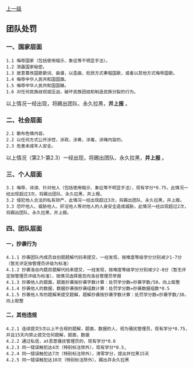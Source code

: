 [上一级](https://www.luogu.com.cn/paste/q19ebj01)

## 团队处罚

### 一、国家层面

	1.1 侮辱国家（包括使用暗示、象征等不明显手法）。
	1.2 泄露国家秘密。
	1.3 故意篡改国歌歌词、曲谱，以歪曲、贬损方式奏唱国歌，或者以其他方式侮辱国歌。
	1.4 侮辱中华人民共和国国旗。
	1.5 侮辱中华人民共和国国徽。
	1.6 对任何民族歧视或压迫，破坏民族团结和制造民族分裂的行为。
以上情况一经出现，将踢出团队、永久拉黑，**并上报** 。  

### 二、社会层面

	2.1 散布色情内容。
	2.2 以任何方式公开涉控，涉政，涉黄，涉毒，涉赌内容的。
	2.3 危害未成年人安全。
以上情况（第2.1-第2.3）一经出现，将踢出团队、永久拉黑，**并上报** 。  
### 三、个人层面

	3.1 侮辱、诽谤、针对他人（包括使用暗示、象征等不明显手法），现有学分*0.75，此情况一经出现超过3次，将踢出团队、永久拉黑，并上报。
	3.2 侵犯他人合法的私有财产，此情况一经出现超过3次，将踢出团队、永久拉黑，并上报。
	3.3 恐吓他人、威胁他人、奸淫他人等对他人的人身安全造成威胁，此情况一经出现超过2次，将踢出团队、永久拉黑，并上报。  

### 四、团队层面
#### 一，抄袭行为
	4.1.1 抄袭团队内成员自创题题解代码来提交，一经发现，按难度等级学分分别减少1-7分（暂无评定按管理员评级为标准）
	4.1.2 抄袭洛谷内题目题解代码来提交，一经发现，按难度等级学分分别减少2-8分（暂无评定按管理员评级为标准），按情况选择是否向洛谷管理员举报
	4.1.3 抄袭他人的题面，题面抄袭按抄袭字数计算：处罚学分数=抄袭字数/50，向上取整
	4.1.4 抄袭他人的数据，数据抄袭按抄袭组数计算：处罚学分数=抄袭数据组数*0.5
	4.1.5 抄袭他人写的题解来提交题解，题解抄袭按抄袭字数计算：处罚学分数=抄袭字数/30，向上取整
    
#### 二，其他违规
	4.2.1 连续提交5次以上不合规的题解，题面，数据的人，视为骚扰管理员，现有学分*0.75，并且15天内禁止提交任何题解，题面，数据
	4.2.2 通过私信，at恶意骚扰管理员的，现有学分*0.6
	4.2.3 同一错误触犯达4次（特别标注除外），现有学分*0.5,
	4.2.4 同一错误触犯达7次（特别标注除外），清零学分，提出并拉黑15天
	4.2.5 同一错误触犯达10次（特别标注除外），踢出并永久拉黑 
